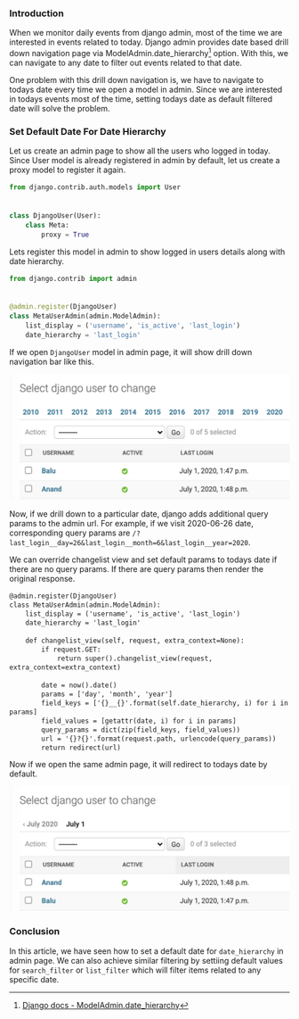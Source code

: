 <!--
.. title: Set Default Date For Date Hierarchy In Django Admin
.. slug: default-date-hierarchy-in-django-admin
.. date: 2020-07-31 20:06:49 UTC+05:30
.. tags: django, django-tips-tricks, django-admin
.. category:
.. link:
.. description: How to set a default date for date hierarchy drill down in django admin page for a model?
.. type: text
-->


### Introduction

When we monitor daily events from django admin, most of the time we are interested in events related to today. Django admin provides date based drill down navigation page via ModelAdmin.date_hierarchy[^dh] option. With this, we can navigate to any date to filter out events related to that date.


One problem with this drill down navigation is, we have to navigate to todays date every time we open a model in admin. Since we are interested in todays events most of the time, setting todays date as default filtered date will solve the problem.


### Set Default Date For Date Hierarchy

Let us create an admin page to show all the users who logged in today. Since User model is already registered in admin by default, let us create a proxy model to register it again.

```python
from django.contrib.auth.models import User


class DjangoUser(User):
    class Meta:
        proxy = True
```

Lets register this model in admin to show logged in users details along with date hierarchy.

```python
from django.contrib import admin


@admin.register(DjangoUser)
class MetaUserAdmin(admin.ModelAdmin):
    list_display = ('username', 'is_active', 'last_login')
    date_hierarchy = 'last_login'
```

If we open `DjangoUser` model in admin page, it will show drill down navigation bar like this.

<img src="/images/django-admin-date.png" />


Now, if we drill down to a particular date, django adds additional query params to the admin url. For example, if we visit 2020-06-26 date, corresponding query params are `/?last_login__day=26&last_login__month=6&last_login__year=2020`.

We can override changelist view and set default params to todays date if there are no query params. If there are query params then render the original response.

```
@admin.register(DjangoUser)
class MetaUserAdmin(admin.ModelAdmin):
    list_display = ('username', 'is_active', 'last_login')
    date_hierarchy = 'last_login'

    def changelist_view(self, request, extra_context=None):
        if request.GET:
            return super().changelist_view(request, extra_context=extra_context)

        date = now().date()
        params = ['day', 'month', 'year']
        field_keys = ['{}__{}'.format(self.date_hierarchy, i) for i in params]
        field_values = [getattr(date, i) for i in params]
        query_params = dict(zip(field_keys, field_values))
        url = '{}?{}'.format(request.path, urlencode(query_params))
        return redirect(url)
```

Now if we open the same admin page, it will redirect to todays date by default.

<img src="/images/django-admin-date2.png" />


### Conclusion

In this article, we have seen how to set a default date for `date_hierarchy` in admin page. We can also achieve similar filtering by settiing default values for `search_filter` or `list_filter` which will filter items related to any specific date.


[^dh]: [Django docs - ModelAdmin.date_hierarchy](https://docs.djangoproject.com/en/3.0/ref/contrib/admin/#django.contrib.admin.ModelAdmin.date_hierarchy)
